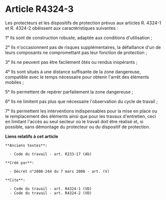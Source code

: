 # Article R4324-3

Les protecteurs et les dispositifs de protection prévus aux articles R. 4324-1 et R. 4324-2 obéissent aux caractéristiques
suivantes : 

1° Ils sont de construction robuste, adaptée aux conditions d'utilisation ; 

2° Ils n'occasionnent pas de risques supplémentaires, la défaillance d'un de leurs composants ne compromettant pas leur
fonction de protection ; 

3° Ils ne peuvent pas être facilement ôtés ou rendus inopérants ; 

4° Ils sont situés à une distance suffisante de la zone dangereuse, compatible avec le temps nécessaire pour obtenir l'arrêt
des éléments mobiles ; 

5° Ils permettent de repérer parfaitement la zone dangereuse ; 

6° Ils ne limitent pas plus que nécessaire l'observation du cycle de travail ; 

7° Ils permettent les interventions indispensables pour la mise en place ou le remplacement des éléments ainsi que pour les
travaux d'entretien, ceci en limitant l'accès au seul secteur où le travail doit être réalisé et, si possible, sans démontage
du protecteur ou du dispositif de protection.

**Liens relatifs à cet article**

	**Anciens textes**:

	  - Code du travail - art. R233-17 (Ab)

	**Créé par**:

	  - Décret n°2008-244 du 7 mars 2008 - art. (V)

	**Cite**:

	  - Code du travail - art. R4324-1 (VD)
	  - Code du travail - art. R4324-2 (VD)
